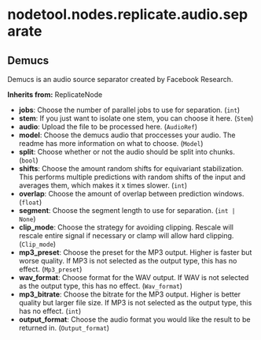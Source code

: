 # nodetool.nodes.replicate.audio.separate

## Demucs

Demucs is an audio source separator created by Facebook Research.

**Inherits from:** ReplicateNode

- **jobs**: Choose the number of parallel jobs to use for separation. (`int`)
- **stem**: If you just want to isolate one stem, you can choose it here. (`Stem`)
- **audio**: Upload the file to be processed here. (`AudioRef`)
- **model**: Choose the demucs audio that proccesses your audio. The readme has more information on what to choose. (`Model`)
- **split**: Choose whether or not the audio should be split into chunks. (`bool`)
- **shifts**: Choose the amount random shifts for equivariant stabilization. This performs multiple predictions with random shifts of the input and averages them, which makes it x times slower. (`int`)
- **overlap**: Choose the amount of overlap between prediction windows. (`float`)
- **segment**: Choose the segment length to use for separation. (`int | None`)
- **clip_mode**: Choose the strategy for avoiding clipping. Rescale will rescale entire signal if necessary or clamp will allow hard clipping. (`Clip_mode`)
- **mp3_preset**: Choose the preset for the MP3 output. Higher is faster but worse quality. If MP3 is not selected as the output type, this has no effect. (`Mp3_preset`)
- **wav_format**: Choose format for the WAV output. If WAV is not selected as the output type, this has no effect. (`Wav_format`)
- **mp3_bitrate**: Choose the bitrate for the MP3 output. Higher is better quality but larger file size. If MP3 is not selected as the output type, this has no effect. (`int`)
- **output_format**: Choose the audio format you would like the result to be returned in. (`Output_format`)

